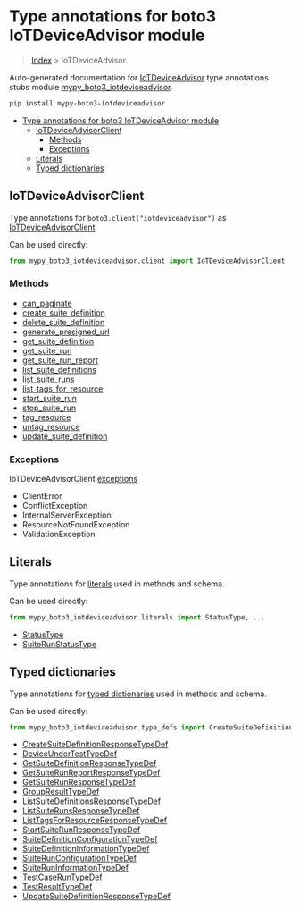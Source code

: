 # Type annotations for boto3 IoTDeviceAdvisor module

> [Index](..) > IoTDeviceAdvisor

Auto-generated documentation for
[IoTDeviceAdvisor](https://boto3.amazonaws.com/v1/documentation/api/1.17.78/reference/services/iotdeviceadvisor.html#IoTDeviceAdvisor)
type annotations stubs module
[mypy_boto3_iotdeviceadvisor](https://pypi.org/project/mypy-boto3-iotdeviceadvisor/).

```bash
pip install mypy-boto3-iotdeviceadvisor
```

- [Type annotations for boto3 IoTDeviceAdvisor module](#type-annotations-for-boto3-iotdeviceadvisor-module)
  - [IoTDeviceAdvisorClient](#iotdeviceadvisorclient)
    - [Methods](#methods)
    - [Exceptions](#exceptions)
  - [Literals](#literals)
  - [Typed dictionaries](#typed-dictionaries)

## IoTDeviceAdvisorClient

Type annotations for `boto3.client("iotdeviceadvisor")` as
[IoTDeviceAdvisorClient](./client.md)

Can be used directly:

```python
from mypy_boto3_iotdeviceadvisor.client import IoTDeviceAdvisorClient
```

### Methods

- [can_paginate](./client.md#can_paginate)
- [create_suite_definition](./client.md#create_suite_definition)
- [delete_suite_definition](./client.md#delete_suite_definition)
- [generate_presigned_url](./client.md#generate_presigned_url)
- [get_suite_definition](./client.md#get_suite_definition)
- [get_suite_run](./client.md#get_suite_run)
- [get_suite_run_report](./client.md#get_suite_run_report)
- [list_suite_definitions](./client.md#list_suite_definitions)
- [list_suite_runs](./client.md#list_suite_runs)
- [list_tags_for_resource](./client.md#list_tags_for_resource)
- [start_suite_run](./client.md#start_suite_run)
- [stop_suite_run](./client.md#stop_suite_run)
- [tag_resource](./client.md#tag_resource)
- [untag_resource](./client.md#untag_resource)
- [update_suite_definition](./client.md#update_suite_definition)

### Exceptions

IoTDeviceAdvisorClient [exceptions](./client.md#exceptions)

- ClientError
- ConflictException
- InternalServerException
- ResourceNotFoundException
- ValidationException

## Literals

Type annotations for [literals](./literals.md) used in methods and schema.

Can be used directly:

```python
from mypy_boto3_iotdeviceadvisor.literals import StatusType, ...
```

- [StatusType](./literals.md#statustype)
- [SuiteRunStatusType](./literals.md#suiterunstatustype)

## Typed dictionaries

Type annotations for [typed dictionaries](./type_defs.md) used in methods and
schema.

Can be used directly:

```python
from mypy_boto3_iotdeviceadvisor.type_defs import CreateSuiteDefinitionResponseTypeDef, ...
```

- [CreateSuiteDefinitionResponseTypeDef](./type_defs.md#createsuitedefinitionresponsetypedef)
- [DeviceUnderTestTypeDef](./type_defs.md#deviceundertesttypedef)
- [GetSuiteDefinitionResponseTypeDef](./type_defs.md#getsuitedefinitionresponsetypedef)
- [GetSuiteRunReportResponseTypeDef](./type_defs.md#getsuiterunreportresponsetypedef)
- [GetSuiteRunResponseTypeDef](./type_defs.md#getsuiterunresponsetypedef)
- [GroupResultTypeDef](./type_defs.md#groupresulttypedef)
- [ListSuiteDefinitionsResponseTypeDef](./type_defs.md#listsuitedefinitionsresponsetypedef)
- [ListSuiteRunsResponseTypeDef](./type_defs.md#listsuiterunsresponsetypedef)
- [ListTagsForResourceResponseTypeDef](./type_defs.md#listtagsforresourceresponsetypedef)
- [StartSuiteRunResponseTypeDef](./type_defs.md#startsuiterunresponsetypedef)
- [SuiteDefinitionConfigurationTypeDef](./type_defs.md#suitedefinitionconfigurationtypedef)
- [SuiteDefinitionInformationTypeDef](./type_defs.md#suitedefinitioninformationtypedef)
- [SuiteRunConfigurationTypeDef](./type_defs.md#suiterunconfigurationtypedef)
- [SuiteRunInformationTypeDef](./type_defs.md#suiteruninformationtypedef)
- [TestCaseRunTypeDef](./type_defs.md#testcaseruntypedef)
- [TestResultTypeDef](./type_defs.md#testresulttypedef)
- [UpdateSuiteDefinitionResponseTypeDef](./type_defs.md#updatesuitedefinitionresponsetypedef)
